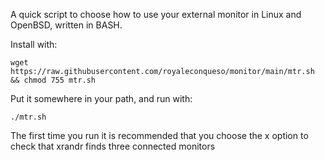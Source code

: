 A quick script to choose how to use your external monitor in Linux and OpenBSD, written in BASH.

Install with:

```
wget https://raw.githubusercontent.com/royaleconqueso/monitor/main/mtr.sh && chmod 755 mtr.sh
```

Put it somewhere in your path, and run with:

```
./mtr.sh
```
The first time you run it is recommended that you choose the x option to check that xrandr finds three connected monitors
